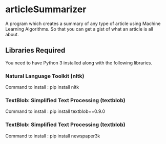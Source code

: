 # articleSummarizer
A program which creates a summary of any type of article using Machine Learning Algorithms. So that you can get a gist of what an article is all about. 

## Libraries Required
You need to have Python 3 installed along with the following libraries.
### Natural Language Toolkit (nltk)
Command to install : 
pip install nltk

### TextBlob: Simplified Text Processing (textblob)
Command to install : 
pip install textblob==0.9.0

### TextBlob: Simplified Text Processing (textblob)
Command to install : 
pip install newspaper3k
